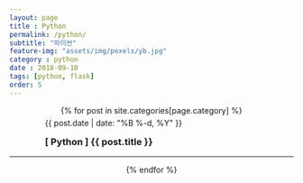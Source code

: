 ```yaml
--- 
layout: page
title : Python
permalink: /python/
subtitle: "파이썬" 
feature-img: "assets/img/pexels/yb.jpg"
category : python
date : 2018-09-10
tags: [python, flask]
order: 5
---
```


<div align="center">
{% for post in site.categories[page.category] %}
   <div style="width:75%;">
   <p class="meta" align="left" style="line-height:0px;">
              {{ post.date | date: "%B %-d, %Y" }}
        </p>
    <h3 align="left">
        <a href="{{ post.url | absolute_url }}" style="text-decoration:none;">
        [ Python ] {{ post.title }}
        </a>
    </h3>
    </div>
    <hr/>
{% endfor %}
</div>

<br/>